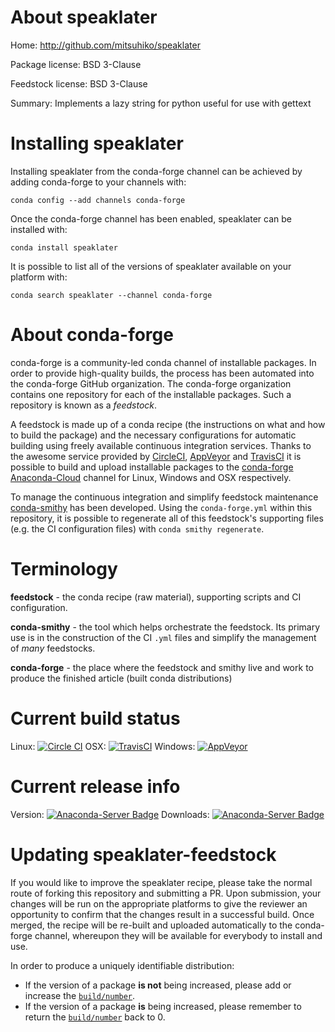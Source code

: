 About speaklater
================

Home: http://github.com/mitsuhiko/speaklater

Package license: BSD 3-Clause

Feedstock license: BSD 3-Clause

Summary: Implements a lazy string for python useful for use with gettext



Installing speaklater
=====================

Installing speaklater from the conda-forge channel can be achieved by adding conda-forge to your channels with:

```
conda config --add channels conda-forge
```

Once the conda-forge channel has been enabled, speaklater can be installed with:

```
conda install speaklater
```

It is possible to list all of the versions of speaklater available on your platform with:

```
conda search speaklater --channel conda-forge
```


About conda-forge
=================

conda-forge is a community-led conda channel of installable packages.
In order to provide high-quality builds, the process has been automated into the
conda-forge GitHub organization. The conda-forge organization contains one repository 
for each of the installable packages. Such a repository is known as a *feedstock*.

A feedstock is made up of a conda recipe (the instructions on what and how to build
the package) and the necessary configurations for automatic building using freely
available continuous integration services. Thanks to the awesome service provided by
[CircleCI](https://circleci.com/), [AppVeyor](http://www.appveyor.com/)
and [TravisCI](https://travis-ci.org/) it is possible to build and upload installable
packages to the [conda-forge](https://anaconda.org/conda-forge)
[Anaconda-Cloud](http://docs.anaconda.org/) channel for Linux, Windows and OSX respectively.

To manage the continuous integration and simplify feedstock maintenance
[conda-smithy](http://github.com/conda-forge/conda-smithy) has been developed.
Using the ``conda-forge.yml`` within this repository, it is possible to regenerate all of
this feedstock's supporting files (e.g. the CI configuration files) with ``conda smithy regenerate``.


Terminology
===========

**feedstock** - the conda recipe (raw material), supporting scripts and CI configuration.

**conda-smithy** - the tool which helps orchestrate the feedstock.
                   Its primary use is in the construction of the CI ``.yml`` files
                   and simplify the management of *many* feedstocks.

**conda-forge** - the place where the feedstock and smithy live and work to
                  produce the finished article (built conda distributions)

Current build status
====================

Linux: [![Circle CI](https://circleci.com/gh/conda-forge/speaklater-feedstock.svg?style=svg)](https://circleci.com/gh/conda-forge/speaklater-feedstock)
OSX: [![TravisCI](https://travis-ci.org/conda-forge/speaklater-feedstock.svg?branch=master)](https://travis-ci.org/conda-forge/speaklater-feedstock) 
Windows: [![AppVeyor](https://ci.appveyor.com/api/projects/status/github/conda-forge/speaklater-feedstock?svg=True)](https://ci.appveyor.com/project/conda-forge/speaklater-feedstock/branch/master)

Current release info
====================
Version: [![Anaconda-Server Badge](https://anaconda.org/conda-forge/speaklater/badges/version.svg)](https://anaconda.org/conda-forge/speaklater)
Downloads: [![Anaconda-Server Badge](https://anaconda.org/conda-forge/speaklater/badges/downloads.svg)](https://anaconda.org/conda-forge/speaklater)


Updating speaklater-feedstock
=============================

If you would like to improve the speaklater recipe, please take the normal
route of forking this repository and submitting a PR. Upon submission, your changes will
be run on the appropriate platforms to give the reviewer an opportunity to confirm that the
changes result in a successful build. Once merged, the recipe will be re-built and uploaded
automatically to the conda-forge channel, whereupon they will be available for everybody to
install and use.

In order to produce a uniquely identifiable distribution:
 * If the version of a package **is not** being increased, please add or increase
   the [``build/number``](http://conda.pydata.org/docs/building/meta-yaml.html#build-number-and-string). 
 * If the version of a package **is** being increased, please remember to return
   the [``build/number``](http://conda.pydata.org/docs/building/meta-yaml.html#build-number-and-string)
   back to 0.
